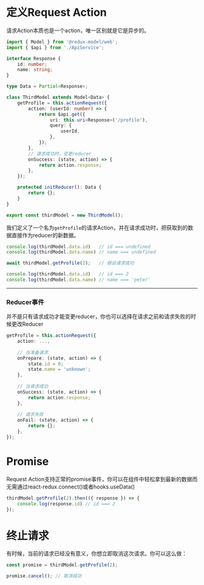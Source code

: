 # 定义Request Action
请求Action本质也是一个action，唯一区别就是它是异步的。

```typescript
import { Model } from '@redux-model/web';
import { $api } from './ApiService';

interface Response {
    id: number;
    name: string;
}

type Data = Partial<Response>;

class ThirdModel extends Model<Data> {
    getProfile = this.actionRequest({
        action: (userId: number) => {
            return $api.get({
                uri: this.uri<Response>('/profile'),
                query: {
                    userId,
                },
            });
        },
        // 请求成功时，变更reducer
        onSuccess: (state, action) => {
            return action.response;
        },
    });

    protected initReducer(): Data {
        return {};
    }
}

export const thirdModel = new ThirdModel();
```

我们定义了一个名为`getProfile`的请求Action，并在请求成功时，把获取到的数据直接作为reducer的新数据。

```typescript
console.log(thirdModel.data.id)   // id === undefined
console.log(thirdModel.data.name) // name === undefined

await thirdModel.getProfile(2);   // 假设请求成功

console.log(thirdModel.data.id)   // id === 2
console.log(thirdModel.data.name) // name === 'peter'
```

------

### Reducer事件

并不是只有请求成功才能变更reducer，你也可以选择在请求之前和请求失败的时候更改Reducer

```typescript
getProfile = this.actionRequest({
    action: ...,
  
    // 当准备请求
    onPrepare: (state, action) => {
        state.id = 0;
        state.name = 'unknown';
    },
    
    // 当请求成功
    onSuccess: (state, action) => {
        return action.response;
    },
  
    // 请求失败
    onFail: (state, action) => {
        return {};
    },
});
```

# Promise
Request Action支持正常的promise事件，你可以在组件中轻松拿到最新的数据而无需通过react-redux.connect()或者hooks.useData()

```typescript
thirdModel.getProfile(2).then(({ response }) => {
    console.log(response.id) // id === 2
});
```

# 终止请求
有时候，当前的请求已经没有意义，你想立即取消这次请求。你可以这么做：

```typescript
const promise = thirdModel.getProfile(2);

promise.cancel(); // 取消成功
```
